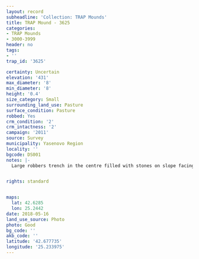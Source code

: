 ```yaml
---
layout: record
subheadline: 'Collection: TRAP Mounds'
title: TRAP Mound - 3625
categories:
- TRAP Mounds
- 3000-3999
header: no
tags:
- ''
trap_id: '3625'

certainty: Uncertain
elevation: '431'
max_diameter: '8'
min_diameter: '8'
height: '0.4'
size_category: Small
surrounding_land_use: Pasture
surface_condition: Pasture
robbed: Yes
crm_condition: '2'
crm_intactness: '2'
campaign: '2011'
source: Survey
municipality: Yasenovo Region
locality: ''
bgcode: DS001
notes: |-
  Large robbers trench in the centre filled with stones on slope facing south east.


rights: standard


maps:
  lat: 42.6285
  lon: 25.2442
date: 2018-05-16
land_use_source: Photo
photo: Good
bg_code: ''
akb_code: ''
latitude: '42.677735'
longitude: '25.233975'
---
```

